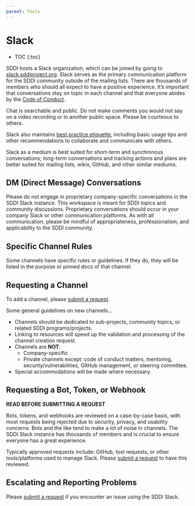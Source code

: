 ```yaml
---
parent: Tools
---
```


# Slack

* TOC
{:toc}

SDDI hosts a Slack organization, which can be joined by going to [slack.sddiproject.org][Slack]. Slack serves as the primary communication platform for the SDDI community outside of the mailing lists. There are thousands of members who should all expect to have a positive experience. It’s important that conversations stay on topic in each channel and that everyone abides by the [Code of Conduct][].

Chat is searchable and public. Do not make comments you would not say on a video recording or in another public space. Please be courteous to others.

Slack also maintains [best practice etiquette](https://slackhq.com/etiquette-tips-in-slack), including basic usage tips and other recommendations to collaborate and communicate with others.

Slack as a medium is best suited for short-term and synchronous conversations; long-term conversations and tracking actions and plans are better suited for mailing lists, wikis, GitHub, and other similar mediums.

## DM (Direct Message) Conversations

Please do not engage in proprietary company-specific conversations in the SDDI Slack instance. This workspace is meant for SDDI topics and community discussions. Proprietary conversations should occur in your company Slack or other communication platforms.  As with all communication, please be mindful of appropriateness, professionalism, and applicability to the SDDI community.

## Specific Channel Rules

Some channels have specific rules or guidelines. If they do, they will be listed in the purpose or pinned docs of that channel.

## Requesting a Channel

To add a channel, please [submit a request][].

Some general guidelines on new channels...

  - Channels should be dedicated to sub-projects, community topics, or related SDDI programs/projects.
  - Linking to resources will speed up the validation and processing of the channel creation request.
  - Channels are **NOT**:
    - Company-specific
    - Private channels except: code of conduct matters, mentoring,
      security/vulnerabilities, GitHub management, or steering committee.
  - Special accommodations will be made where necessary.

## Requesting a Bot, Token, or Webhook

**READ BEFORE SUBMITTING A REQUEST**

Bots, tokens, and webhooks are reviewed on a case-by-case basis, with most requests being rejected due to security, privacy, and usability concerns. Bots and the like tend to make a lot of noise in channels. The SDDI Slack instance has thousands of members and is crucial to ensure everyone has a great experience.

Typically approved requests include: GitHub, tool requests, or other tools/platforms used to manage Slack. Please [submit a request][] to have this reviewed.

## Escalating and Reporting Problems

Please [submit a request][] if you encounter an issue using the SDDI Slack.

[Code of Conduct]: /code_of_conduct
[submit a request]: https://servicedesk.sddiproject.org
[Slack]: https://slack.sddiproject.org
